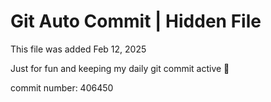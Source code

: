 # Git Auto Commit | Hidden File

This file was added Feb 12, 2025

Just for fun and keeping my daily git commit active 🤪

commit number: 406450
